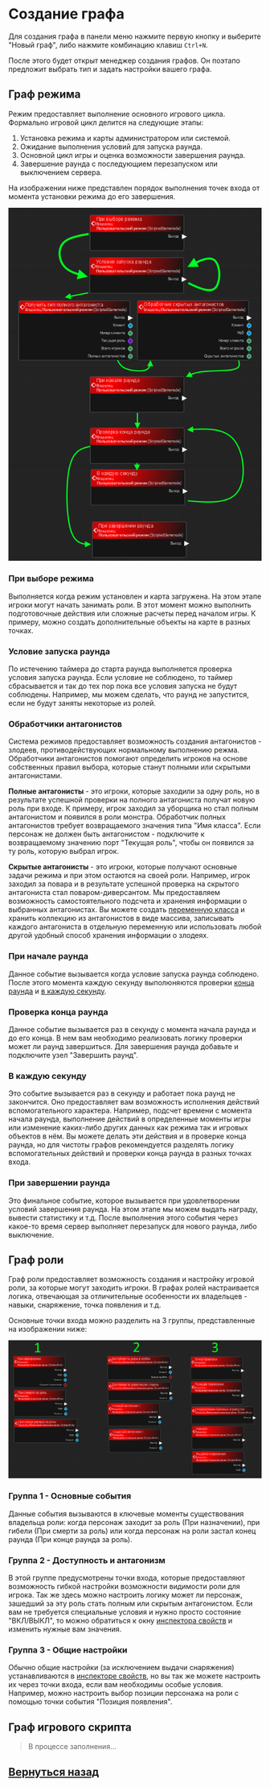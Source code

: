 
# Создание графа
Для создания графа в панели меню нажмите первую кнопку и выберите "Новый граф", либо нажмите комбинацию клавиш `Ctrl+N`.

После этого будет открыт менеджер создания графов. Он поэтапо предложит выбрать тип и задать настройки вашего графа.

## Граф режима

Режим предоставляет выполнение основного игрового цикла. Формально игровой цикл делится на следующие этапы:
1. Установка режима и карты администратором или системой.
2. Ожидание выполнения условий для запуска раунда.
3. Основной цикл игры и оценка возможности завершения раунда.
4. Завершение раунда с последующием перезапуском или выключением сервера.

На изображении ниже представлен порядок выполнения точек входа от момента установки режима до его завершения. 

<img src="Data/graph_gamemode_flow.png">

### При выборе режима 

Выполняется когда режим установлен и карта загружена. На этом этапе игроки могут начать занимать роли. В этот момент можно выполнить подготовочные действия или сложные расчеты перед началом игры. К примеру, можно создать дополнительные объекты на карте в разных точках.

### Условие запуска раунда

По истечению таймера до старта раунда выполняется проверка условия запуска раунда. Если условие не соблюдено, то таймер сбрасывается и так до тех пор пока все условия запуска не будут соблюдены. Например, мы можем сделать, что раунд не запустится, если не будут заняты некоторые из ролей.

### Обработчики антагонистов

Система режимов предоставляет возможность создания антагонистов - злодеев, противодействующих нормальному выполнению режма. Обработчики антагонистов помогают определить игроков на основе собственных правил выбора, которые станут полными или скрытыми антагонистами.

**Полные антагонисты** - это игроки, которые заходили за одну роль, но в результате успешной проверки на полного антагониста получат новую роль при входе. К примеру, игрок заходил за уборщика но стал полным антагонистом и появился в роли монстра. Обработчик полных антагонистов требует возвращаемого значения типа "Имя класса". Если персонаж не должен быть антагонистом - подключите к возвращаемому значению порт "Текущая роль", чтобы он появился за ту роль, которую выбрал игрок.

**Скрытые антагонисты** - это игроки, которые получают основные задачи режима и при этом остаются на своей роли. Например, игрок заходил за повара и в результате успешной проверка на скрытого антагониста стал поваром-диверсантом. Мы предоставляем возможность самостоятельного подсчета и хранения информации о выбранных антагонистах. Вы можете создать [переменную класса](UserProps.md#переменная-класса) и хранить коллекцию из антагонистов в виде массива, записывать каждого антагониста в отдельную переменную или использовать любой другой удобный способ хранения информации о злодеях.

### При начале раунда

Данное событие вызывается когда условие запуска раунда соблюдено. После этого момента каждую секунду выполюняются проверки [конца раунда](#проверка-конца-раунда) и [в каждую секунду](#в-каждую-секунду).

### Проверка конца раунда

Данное событие вызывается раз в секунду с момента начала раунда и до его конца. В нем вам необходимо реализовать логику проверки может ли раунд завершиться. Для завершения раунда добавьте и подключите узел "Завершить раунд".

### В каждую секунду

Это событие вызывается раз в секунду и работает пока раунд не закончится. Оно предоставляет вам возможность исполнения действий вспомогательного характера. Например, подсчет времени с момента начала раунда, выполнение действий в определенные моменты игры или изменение каких-либо других данных как режима так и игровых объектов в нём. Вы можете делать эти действия и в проверке конца раунда, но для чистоты графов рекомендуется разделять логику вспомогательных действий и проверки конца раунда в разных точках входа.

### При завершении раунда

Это финальное событие, которое вызывается при удовлетворении условий завершения раунда. На этом этапе мы можем выдать награду, вывести статистику и т.д. После выполнения этого события через какое-то время сервер выполняет перезапуск для нового раунда, либо выключение. 

## Граф роли

Граф роли предоставляет возможность создания и настройку игровой роли, за которые могут заходить игроки. В графах ролей настраивается логика, отвечающая за отличительные особенности их владельцев - навыки, снаряжение, точка появления и т.д.

Основные точки входа можно разделить на 3 группы, представленные на изображении ниже:

<img src="Data/graph_role_flow.png">

### Группа 1 - Основные события

Данные события вызываются в ключевые моменты существования владельца роли: когда персонаж заходит за роль (При назначении), при гибели (При смерти за роль) или когда персонаж на роли застал конец раунда (При конце раунда за роль).

### Группа 2 - Доступность и антагонизм

В этой группе предусмотрены точки входа, которые предоставляют возможность гибкой настройки возможности видимости роли для игрока. Так же здесь можно настроить логику может ли персонаж, зашедший за эту роль стать полным или скрытым антагонистом. Если вам не требуется специальные условия и нужно просто состояние "ВКЛ/ВЫКЛ", то можно обратиться к окну [инспектора свойств](Basics.md#инспектор-свойств) и изменить нужные вам значения.

### Группа 3 - Общие настройки

Обычно общие настройки (за исключением выдачи снаряжения) устанавливаются в [инспекторе свойств](Basics.md#инспектор-свойств), но вы так же можете настроить их через точки входа, если вам необходимы особые условия. Например, можно настроить выбор позиции персонажа на роли с помощью точки события "Позиция появления".

## Граф игрового скрипта

> В процессе заполнения...

## [Вернуться назад](README.md)